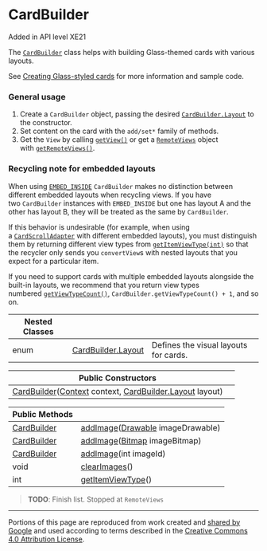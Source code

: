 # CardBuilder

Added in API level XE21

The [`CardBuilder`](CardBuilder) class helps with building Glass-themed cards with various layouts.

See [Creating Glass-styled cards](/archive/glass/develop/gdk/card-design#glass-styled_cards) for more information and sample code.

### General usage

1.  Create a `CardBuilder` object, passing the desired [`CardBuilder.Layout`](CardBuilder.Layout) to the constructor.
2.  Set content on the card with the `add/set*` family of methods.
3.  Get the `View` by calling [`getView()`](#getView()) or get a [`RemoteViews`](http://developer.android.com/reference/android/widget/RemoteViews.html) object with [`getRemoteViews()`](#getRemoteViews()).

### Recycling note for embedded layouts

When using [`EMBED_INSIDE`](CardBuilder.Layout#EMBED_INSIDE) `CardBuilder` makes no distinction between different embedded layouts when recycling views. If you have two `CardBuilder` instances with `EMBED_INSIDE` but one has layout A and the other has layout B, they will be treated as the same by `CardBuilder`.

If this behavior is undesirable (for example, when using a [`CardScrollAdapter`](CardScrollAdapter) with different embedded layouts), you must distinguish them by returning different view types from [`getItemViewType(int)`](CardScrollAdapter#getItemViewType(int)) so that the recycler only sends you `convertView`s with nested layouts that you expect for a particular item.

If you need to support cards with multiple embedded layouts alongside the built-in layouts, we recommend that you return view types numbered [`getViewTypeCount()`](#getViewTypeCount()), `CardBuilder.getViewTypeCount() + 1`, and so on.

| Nested Classes | | |
| --- | --- | --- |
| enum | [CardBuilder.Layout](CardBuilder.Layout) | Defines the visual layouts for cards. |

| Public Constructors | |
| --- | --- |
| [CardBuilder](#CardBuilder(android.content.Context,%20com.google.android.glass.widget.CardBuilder.Layout))([Context](http://developer.android.com/reference/android/content/Context.html) context, [CardBuilder.Layout](CardBuilder.Layout) layout) | |

| Public Methods | |
| --- | --- |
| [CardBuilder](CardBuilder) | [addImage](#addImage(android.graphics.drawable.Drawable))([Drawable](http://developer.android.com/reference/android/graphics/drawable/Drawable.html) imageDrawable) |
| [CardBuilder](CardBuilder) | [addImage](#addImage(android.graphics.Bitmap))([Bitmap](http://developer.android.com/reference/android/graphics/Bitmap.html) imageBitmap) |
| [CardBuilder](CardBuilder) | [addImage](#addImage(int))(int imageId) |
| void | [clearImages](#clearImages)() |
| int | [getItemViewType](#getItemViewType())() |

> **TODO**: Finish list. Stopped at `RemoteViews`

---

Portions of this page are reproduced from work created and [shared by Google](https://developers.google.com/readme/policies) and used according to terms described in the [Creative Commons 4.0 Attribution License](https://creativecommons.org/licenses/by/4.0/).
